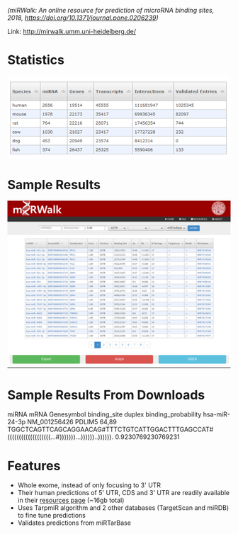 *(miRWalk: An online resource for prediction of microRNA binding sites, 2018, https://doi.org/10.1371/journal.pone.0206239)*

Link: http://mirwalk.umm.uni-heidelberg.de/

# Statistics

![](../images/mirwalk_stats.png)

# Sample Results

![](../images/mirwalk_sample_result.png)

# Sample Results From Downloads

miRNA	mRNA	Genesymbol	binding_site	duplex	binding_probability
hsa-miR-24-3p	NM_001256426	PDLIM5	64,89	TGGCTCAGTTCAGCAGGAACAG#TTTCTGTCATTGGACTTTGAGCCAT#(((((((((((((((((((...#)))))))...))))))..)))))).	0.9230769230769231

# Features

- Whole exome, instead of only focusing to 3' UTR
- Their human predictions of 5' UTR, CDS and 3' UTR are readily available in their [resources page](http://mirwalk.umm.uni-heidelberg.de/resources/) (~16gb total)
- Uses TarpmiR algorithm and 2 other databases (TargetScan and miRDB) to fine tune predictions
- Validates predictions from miRTarBase
